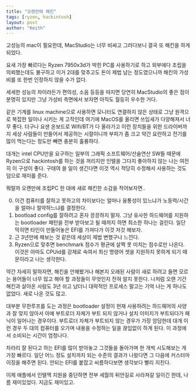 ```yaml
---
title: "오랜만에 해킨"
tags: [ryzen, hackintosh]
layout: post
author: "Keith"
---
```


고성능의 mac이 필요한데, MacStudio는 너무 비싸고 그러다보니 결국 또 해킨을 하게 되었다.

요새 가장 빠르다는 Ryzen 7950x3d가 박힌 PC를 사용하기로 하고 외부에다 조립을 의뢰했는데도 불구하고 이거 2대를 맞추고도 돈이 제법 남는 정도였으니까 해킨의 가성비를 또 한번 인정하지 않을 수가 없다.

세세한 성능의 차이라든가 편의성, 소음 등등을 따지면 당연히 MacStudio의 좋은 점이 분명히 있지만 그냥 가성비 측면에서 보자면 아직도 월등히 우수한 거다.

같은 기계를 linux machine으로 사용하면 모니터도 연결하지 않은 상태로 그냥 원격으로 복잡한 일이나 시키는 게 고작인데 여기에 MacOS를 올리면 쓰임새가 다양해져서 너무 좋다. 더구나 요샌 온보드로 Wifi/BT가 다 올라가고 이런 장치들을 위한 드라이버까지 세상 사람들이 만들어서 제공하는 시절이니까 부피가 좀 크고 약간 요란하고 전기를 많이 먹는다는 정도만 빼면 충분히 훌륭하다.

대개는 intel CPU만을 요구하는 일부의 그래픽 소프트웨어/산술연산 SW들 때문에 Ryzen으로 hackintosh를 하는 것을 꺼리지만 인텔을 그다지 좋아하지 않는 나는 여전히 이 구성이 좋다. 구태여 쓸 일이 생긴다면 이것 역시 적당히 수정해서 사용하는 것도 덤으로 재미를 준다.

뭐랄까 오랜만에 조립PC 한 대에 새로 해킨한 소감을 적어보자면..

0) 이건 컴퓨터를 잘하고 못하고의 차이보다는 얼마나 융통성이 있느냐가 노동력/시간을 얼마나 절약하느냐를 결정한다.
1) bootload config를 잘하려고 혼자 끙끙하지 말자. 그냥 유사한 하드웨어를 지원하는 bootloader 패턴을 전부 받아보고 될 때까지 하면 최소한 하나는 걸린다. 일단 막히면 타인이 만들어놓은 EFI를 가져다가 이것 저것 해보자.
2) 근 3년만에 해보는 것 같은데 세상이 제법 변했구나 느낀다.
3) Ryzen으로 맞추면 benchmark 점수가 평균에 살짝 못 미치는 점수로만 나온다. 이것은 아마도 CPUid를 강제로 속여서 최신 명령어 셋을 지원하지 못하게 되기 때문이라고 나는 생각한다.

약간 자세히 말하자면, 해킨을 안해봤거나 해본지 오래된 사람이 새로 하려고 들면 모르는 용어들이 너무 많고 해야 할 과정들이 무엇인지 전혀 알지 못한다. 나처럼 오랜 기간 해킨과 살아온 사람도 3년 쉬고 났더니 대략적인 프로세스 말고는 기억 나는 게 하나도 없었다. 새로 나온 것도 많고.

대부분 무한루프를 도는 과정은 bootloader 설정이 현재 사용하려는 하드웨어의 사양과 잘 맞지 않아서 아예 부트로더 자체가 부트 되지 않거나 설치 이미지가 부트되다가 패닉이 일어나는 경우이다. 부트로더 자체가 부트되지 않는 경우가 가장 암담한데 대개 이런 경우 두 대의 컴퓨터를 오가며 내용을 수정하는 일을 끊임없이 하게 된다. 이 과정에서 소비되는 시간이 엄청나다. 

차라리 잘 된다고 하는 EFI를 많이 받아놓고 그것들을 돌아가며 한 개씩 시도해보는 게 가장 빠르다. 일단 어느 정도 설치까지 되는 수준의 결과가 나왔다면 그 다음에 커스터마이징을 해주면 된다. 안되는 EFI를 붙잡고 씨름하다보면 생각보다 빨리 지친다.

이제 애플에서 인텔맥 지원을 중단하면 전부 세월의 뒤안길로 사라져갈 일이긴 한데, 나름 재미있었다. 지금도 재미있고.
